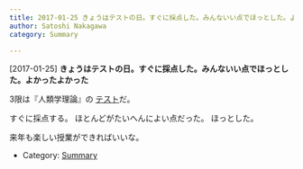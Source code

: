 ```yaml
---
title: 2017-01-25 きょうはテストの日。すぐに採点した。みんないい点でほっとした。よかったよかった
author: Satoshi Nakagawa
category: Summary

---
```


[2017-01-25] **きょうはテストの日。すぐに採点した。みんないい点でほっとした。よかったよかった** 

 3限は『人類学理論』の
[テスト](/~satoshi/anthrop/class/aesthetics/Memo/exam-2016.html)だ。

 すぐに採点する。
ほとんどがたいへんによい点だった。
ほっとした。

 来年も楽しい授業ができればいいな。

- Category: [Summary](https://merapano.github.io/categories.html#Summary)

